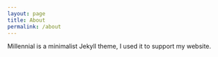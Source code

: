 ```yaml
---
layout: page
title: About
permalink: /about
---
```


Millennial is a minimalist Jekyll theme, I used it to support my website. 
